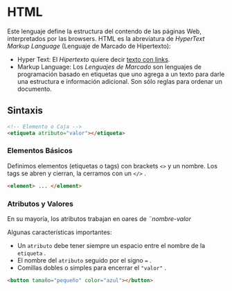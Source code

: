 # HTML

Este lenguaje define la estructura del contendo de las páginas Web, interpretados por las browsers. HTML es la abreviatura de _HyperText Markup Language_ (Lenguaje de Marcado de Hipertexto):

- Hyper Text: El _Hipertexto_ quiere decir [texto con links](https://es.wikipedia.org/wiki/Hipertexto).
- Markup Language: Los _Lenguajes de Marcado_ son lenguajes de programación basado en etiquetas que uno agrega a un texto para darle una estructura e información adicional. Son sólo reglas para ordenar un documento.

## Sintaxis

```html
<!-- Elemento o Caja -->
<etiqueta atributo="valor"></etiqueta>
```

### Elementos Básicos

Definimos elementos (etiquetas o tags) con brackets `<>` y un nombre. Los tags se abren y cierran, la cerramos con un `</>` .

```html
<element> ... </element>
```

### Atributos y Valores

En su mayoría, los atributos trabajan en oares de _¨nombre-valor_

Algunas características importantes:

- Un `atributo` debe tener siempre un espacio entre el nombre de la `etiqueta` .
- El nombre del `atributo` seguido por el signo `=` .
- Comillas dobles o simples para encerrar el `"valor"` .

```html
<button tamaño="pequeño" color="azul"></button>
```

